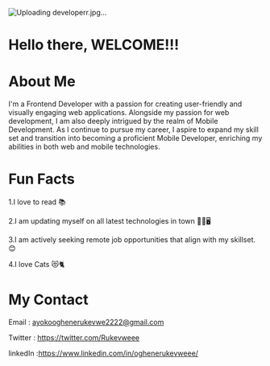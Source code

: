 
![Uploading developerr.jpg…]()
 
 # Hello there, WELCOME!!!
  

# About Me

I'm a Frontend Developer with a passion for creating user-friendly and visually engaging web applications. Alongside my passion for web development, I am also deeply intrigued by the realm of Mobile Development. As I continue to pursue my career, I aspire to expand my skill set and transition into becoming a proficient Mobile Developer, enriching my abilities in both web and mobile technologies.

# Fun Facts

1.I love to read  📚

2.I am updating myself on all latest technologies in town 👩‍💻🖥

3.I am actively seeking remote job opportunities that align with my skillset.😊

4.I love Cats 😻🐈

# My Contact

Email : ayokooghenerukevwe2222@gmail.com

Twitter : https://twitter.com/Rukevweee

linkedIn :https://www.linkedin.com/in/oghenerukevweee/
